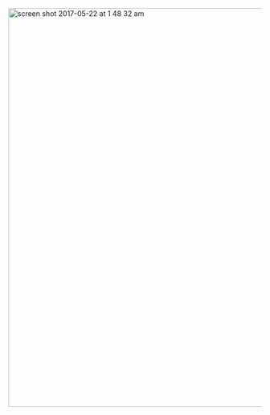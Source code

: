 <img width="793" alt="screen shot 2017-05-22 at 1 48 32 am" src="https://cloud.githubusercontent.com/assets/16565587/26299840/1eeee90a-3e91-11e7-82ff-dd33af8f2f92.png">
